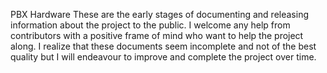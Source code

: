 PBX Hardware
These are the early stages of documenting and releasing information about the project to the public. 
I welcome any help from contributors with a positive frame of mind who want to help the project along. 
I realize that these documents seem incomplete and not of the best quality but I will endeavour to improve and complete the project over time. 
